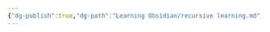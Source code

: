 ```yaml
---
{"dg-publish":true,"dg-path":"Learning Obsidian/recursive learning.md","permalink":"/learning-obsidian/recursive-learning/","created":"","updated":""}
---
```



